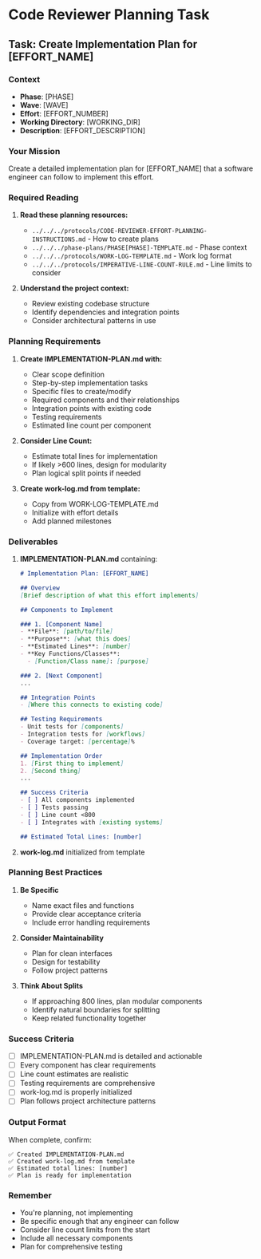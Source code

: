 # Code Reviewer Planning Task

## Task: Create Implementation Plan for [EFFORT_NAME]

### Context
- **Phase**: [PHASE]
- **Wave**: [WAVE]
- **Effort**: [EFFORT_NUMBER]
- **Working Directory**: [WORKING_DIR]
- **Description**: [EFFORT_DESCRIPTION]

### Your Mission

Create a detailed implementation plan for [EFFORT_NAME] that a software engineer can follow to implement this effort.

### Required Reading

1. **Read these planning resources:**
   - `../../../protocols/CODE-REVIEWER-EFFORT-PLANNING-INSTRUCTIONS.md` - How to create plans
   - `../../../phase-plans/PHASE[PHASE]-TEMPLATE.md` - Phase context
   - `../../../protocols/WORK-LOG-TEMPLATE.md` - Work log format
   - `../../../protocols/IMPERATIVE-LINE-COUNT-RULE.md` - Line limits to consider

2. **Understand the project context:**
   - Review existing codebase structure
   - Identify dependencies and integration points
   - Consider architectural patterns in use

### Planning Requirements

1. **Create IMPLEMENTATION-PLAN.md with:**
   - Clear scope definition
   - Step-by-step implementation tasks
   - Specific files to create/modify
   - Required components and their relationships
   - Integration points with existing code
   - Testing requirements
   - Estimated line count per component

2. **Consider Line Count:**
   - Estimate total lines for implementation
   - If likely >600 lines, design for modularity
   - Plan logical split points if needed

3. **Create work-log.md from template:**
   - Copy from WORK-LOG-TEMPLATE.md
   - Initialize with effort details
   - Add planned milestones

### Deliverables

1. **IMPLEMENTATION-PLAN.md** containing:
   ```markdown
   # Implementation Plan: [EFFORT_NAME]
   
   ## Overview
   [Brief description of what this effort implements]
   
   ## Components to Implement
   
   ### 1. [Component Name]
   - **File**: [path/to/file]
   - **Purpose**: [what this does]
   - **Estimated Lines**: [number]
   - **Key Functions/Classes**:
     - [Function/Class name]: [purpose]
   
   ### 2. [Next Component]
   ...
   
   ## Integration Points
   - [Where this connects to existing code]
   
   ## Testing Requirements
   - Unit tests for [components]
   - Integration tests for [workflows]
   - Coverage target: [percentage]%
   
   ## Implementation Order
   1. [First thing to implement]
   2. [Second thing]
   ...
   
   ## Success Criteria
   - [ ] All components implemented
   - [ ] Tests passing
   - [ ] Line count <800
   - [ ] Integrates with [existing systems]
   
   ## Estimated Total Lines: [number]
   ```

2. **work-log.md** initialized from template

### Planning Best Practices

1. **Be Specific**
   - Name exact files and functions
   - Provide clear acceptance criteria
   - Include error handling requirements

2. **Consider Maintainability**
   - Plan for clean interfaces
   - Design for testability
   - Follow project patterns

3. **Think About Splits**
   - If approaching 800 lines, plan modular components
   - Identify natural boundaries for splitting
   - Keep related functionality together

### Success Criteria

- [ ] IMPLEMENTATION-PLAN.md is detailed and actionable
- [ ] Every component has clear requirements
- [ ] Line count estimates are realistic
- [ ] Testing requirements are comprehensive
- [ ] work-log.md is properly initialized
- [ ] Plan follows project architecture patterns

### Output Format

When complete, confirm:
```
✅ Created IMPLEMENTATION-PLAN.md
✅ Created work-log.md from template
✅ Estimated total lines: [number]
✅ Plan is ready for implementation
```

### Remember

- You're planning, not implementing
- Be specific enough that any engineer can follow
- Consider line count limits from the start
- Include all necessary components
- Plan for comprehensive testing